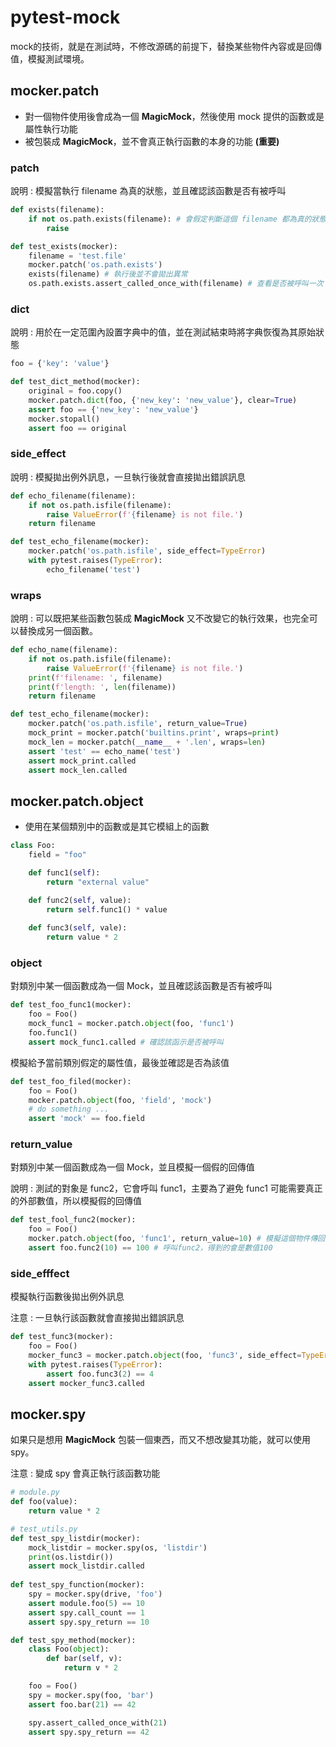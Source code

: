# pytest-mock

mock的技術，就是在測試時，不修改源碼的前提下，替換某些物件內容或是回傳值，模擬測試環境。

## mocker.patch

* 對一個物件使用後會成為一個 **MagicMock**，然後使用 mock 提供的函數或是屬性執行功能
* 被包裝成 **MagicMock**，並不會真正執行函數的本身的功能 **(重要)**

### patch

說明 :  模擬當執行 filename 為真的狀態，並且確認該函數是否有被呼叫

~~~python
def exists(filename):
    if not os.path.exists(filename): # 會假定判斷這個 filename 都為真的狀態
        raise

def test_exists(mocker):
    filename = 'test.file'
    mocker.patch('os.path.exists')
    exists(filename) # 執行後並不會拋出異常
    os.path.exists.assert_called_once_with(filename) # 查看是否被呼叫一次
~~~

### dict

說明 : 用於在一定范圍內設置字典中的值，並在測試結束時將字典恢復為其原始狀態

~~~python
foo = {'key': 'value'}

def test_dict_method(mocker):
    original = foo.copy()
    mocker.patch.dict(foo, {'new_key': 'new_value'}, clear=True)
    assert foo == {'new_key': 'new_value'}
    mocker.stopall()
    assert foo == original
~~~



### side_effect

說明 : 模擬拋出例外訊息，一旦執行後就會直接拋出錯誤訊息

~~~python
def echo_filename(filename):
    if not os.path.isfile(filename):
        raise ValueError(f'{filename} is not file.')
    return filename

def test_echo_filename(mocker):
    mocker.patch('os.path.isfile', side_effect=TypeError)
    with pytest.raises(TypeError):
        echo_filename('test')
~~~

### wraps

說明 : 可以既把某些函數包裝成 **MagicMock** 又不改變它的執行效果，也完全可以替換成另一個函數。

~~~python
def echo_name(filename):
    if not os.path.isfile(filename):
        raise ValueError(f'{filename} is not file.')
    print(f'filename: ', filename)
    print(f'length: ', len(filename))
    return filename

def test_echo_filename(mocker):
    mocker.patch('os.path.isfile', return_value=True)
    mock_print = mocker.patch('builtins.print', wraps=print)
    mock_len = mocker.patch(__name__ + '.len', wraps=len)
    assert 'test' == echo_name('test')
    assert mock_print.called
    assert mock_len.called
~~~



## mocker.patch.object

* 使用在某個類別中的函數或是其它模組上的函數

~~~python
class Foo:
    field = "foo"

    def func1(self):   
        return "external value"

    def func2(self, value):
        return self.func1() * value
    
    def func3(self, vale):
        return value * 2
~~~

### object

對類別中某一個函數成為一個 Mock，並且確認該函數是否有被呼叫

~~~python
def test_foo_func1(mocker):
    foo = Foo()
    mock_func1 = mocker.patch.object(foo, 'func1')
    foo.func1()
    assert mock_func1.called # 確認該函示是否被呼叫
~~~

模擬給予當前類別假定的屬性值，最後並確認是否為該值

~~~python
def test_foo_filed(mocker):
    foo = Foo()
    mocker.patch.object(foo, 'field', 'mock')
    # do something ...
    assert 'mock' == foo.field
~~~

### return_value

對類別中某一個函數成為一個 Mock，並且模擬一個假的回傳值

說明 : 測試的對象是 func2，它會呼叫 func1，主要為了避免 func1 可能需要真正的外部數值，所以模擬假的回傳值

~~~python
def test_fool_func2(mocker):
    foo = Foo()
	mocker.patch.object(foo, 'func1', return_value=10) # 模擬這個物件傳回值是10
    assert foo.func2(10) == 100 # 呼叫func2，得到的會是數值100
~~~

### side_efffect

模擬執行函數後拋出例外訊息

注意 : 一旦執行該函數就會直接拋出錯誤訊息

~~~python
def test_func3(mocker):
    foo = Foo()
    mocker_func3 = mocker.patch.object(foo, 'func3', side_effect=TypeError)
    with pytest.raises(TypeError):
        assert foo.func3(2) == 4
    assert mocker_func3.called
~~~



## mocker.spy

如果只是想用 **MagicMock** 包裝一個東西，而又不想改變其功能，就可以使用 spy。

注意 : 變成 spy 會真正執行該函數功能

~~~python
# module.py
def foo(value):
    return value * 2

# test_utils.py
def test_spy_listdir(mocker):
    mock_listdir = mocker.spy(os, 'listdir')
    print(os.listdir())
    assert mock_listdir.called
    
def test_spy_function(mocker):
    spy = mocker.spy(drive, 'foo')
    assert module.foo(5) == 10
    assert spy.call_count == 1
    assert spy.spy_return == 10

def test_spy_method(mocker):
    class Foo(object):
        def bar(self, v):
            return v * 2

    foo = Foo()
    spy = mocker.spy(foo, 'bar')
    assert foo.bar(21) == 42

    spy.assert_called_once_with(21)
    assert spy.spy_return == 42
~~~

